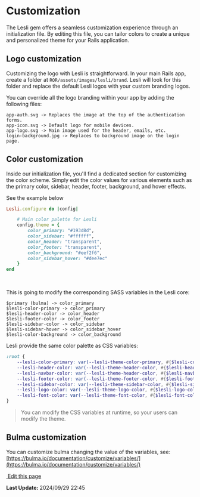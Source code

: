 # Customization

The Lesli gem offers a seamless customization experience through an initialization file. By editing this file, you can tailor colors to create a unique and personalized theme for your Rails application.

## Logo customization 
Customizing the logo with Lesli is straightforward. In your main Rails app, create a folder at `ROR/assets/images/lesli/brand`. Lesli will look for this folder and replace the default Lesli logos with your custom branding logos.

You can override all the logo branding within your app by adding the following files:

```text
app-auth.svg -> Replaces the image at the top of the authentication forms.
app-icon.svg -> Default logo for mobile devices.
app-logo.svg -> Main image used for the header, emails, etc.
login-background.jpg -> Replaces to background image on the login page.
```


## Color customization 
Inside our initialization file, you'll find a dedicated section for customizing the color scheme. Simply edit the color values for various elements such as the primary color, sidebar, header, footer, background, and hover effects.

See the example below

```ruby 
Lesli.configure do |config|

    # Main color palette for Lesli
    config.theme = {
        color_primary: "#193d8d",
        color_sidebar: "#ffffff",
        color_header: "transparent",
        color_footer: "transparent",
        color_background: "#eef2f6",
        color_sidebar_hover: "#dee7ec"
    }
end
```

<br>

This is going to modify the corresponding SASS variables in the Lesli core:

```
$primary (bulma) -> color_primary 
$lesli-color-primary -> color_primary 
$lesli-header-color -> color_header 
$lesli-footer-color -> color_footer 
$lesli-sidebar-color -> color_sidebar 
$lesli-sidebar-hover -> color_sidebar_hover 
$lesli-color-background -> color_background 
```

Lesli provide the same color palette as CSS variables:

```scss
:root {
    --lesli-color-primary: var(--lesli-theme-color-primary, #{$lesli-color-primary});    
    --lesli-header-color: var(--lesli-theme-header-color, #{$lesli-header-color});
    --lesli-navbar-color: var(--lesli-theme-header-color, #{$lesli-navbar-color});    
    --lesli-footer-color: var(--lesli-theme-footer-color, #{$lesli-footer-color});
    --lesli-sidebar-color: var(--lesli-theme-sidebar-color, #{$lesli-sidebar-color});
    --lesli-logo-color: var(--lesli-theme-logo-color, #{$lesli-logo-color});
    --lesli-font-color: var(--lesli-theme-font-color, #{$lesli-font-color});
}
```

> You can modify the CSS variables at runtime, so your users can modify the theme.

## Bulma customization 
You can customize bulma changing the value of the variables, see: [https://bulma.io/documentation/customize/variables/](https://bulma.io/documentation/customize/variables/)

<section class="lesli-markdown-info">
    <p><a target="blank" href="https://github.com/LesliTech/Lesli/tree/master/docs/theming/customization.md"><i class="ri-external-link-fill"></i>&nbsp;Edit this page</a><p/>
    <p><b>Last Update: </b>2024/09/29 22:45</p>
</section>

<!-- This code was automatically generated -->
<!-- to update this docs please run rake docs:build -->

